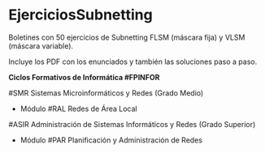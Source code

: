 # EjerciciosSubnetting
Boletines con 50 ejercicios de Subnetting FLSM (máscara fija) y VLSM (máscara variable).

Incluye los PDF con los enunciados y también las soluciones paso a paso.

**Ciclos Formativos de Informática #FPINFOR**

#SMR Sistemas Microinformáticos y Redes (Grado Medio)
- Módulo #RAL Redes de Área Local

#ASIR Administración de Sistemas Informáticos y Redes (Grado Superior)
- Módulo #PAR Planificación y Administración de Redes
